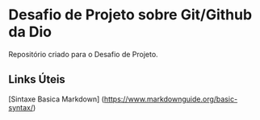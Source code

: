 # Desafio de Projeto sobre Git/Github da Dio
Repositório criado para o Desafio de Projeto.

## Links Úteis
[Sintaxe Basica Markdown] (https://www.markdownguide.org/basic-syntax/)
